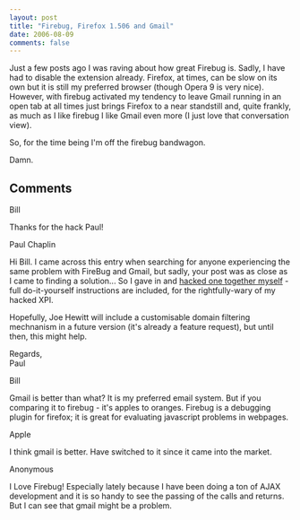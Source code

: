 ```yaml
---
layout: post
title: "Firebug, Firefox 1.506 and Gmail"
date: 2006-08-09
comments: false
---
```

Just a few posts ago I was raving about how great Firebug is. Sadly, I have
had to disable the extension already. Firefox, at times, can be slow on its
own but it is still my preferred browser (though Opera 9 is very nice).
However, with firebug activated my tendency to leave Gmail running in an open
tab at all times just brings Firefox to a near standstill and, quite frankly,
as much as I like firebug I like Gmail even more (I just love that
conversation view).  
  
So, for the time being I'm off the firebug bandwagon.  
  
Damn.

## Comments

Bill

Thanks for the hack Paul!

Paul Chaplin

Hi Bill. I came across this entry when searching for anyone experiencing the
same problem with FireBug and Gmail, but sadly, your post was as close as I
came to finding a solution... So I gave in and [hacked one together
myself](http://www.paulchaplin.com/blog/firebug-and-gmail-friends-at-last/) \-
full do-it-yourself instructions are included, for the rightfully-wary of my
hacked XPI.  
  
Hopefully, Joe Hewitt will include a customisable domain filtering mechnanism
in a future version (it's already a feature request), but until then, this
might help.  
  
Regards,  
Paul

Bill

Gmail is better than what? It is my preferred email system. But if you
comparing it to firebug - it's apples to oranges. Firebug is a debugging
plugin for firefox; it is great for evaluating javascript problems in
webpages.

Apple

I think gmail is better. Have switched to it since it came into the market.

Anonymous

I Love Firebug! Especially lately because I have been doing a ton of AJAX
development and it is so handy to see the passing of the calls and returns.
But I can see that gmail might be a problem.

